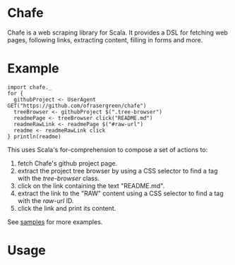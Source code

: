 Chafe
=====

Chafe is a web scraping library for Scala. It provides a DSL for fetching web
pages, following links, extracting content, filling in forms and more.

Example
=======

	import chafe._
	for {
	  githubProject <- UserAgent GET("https://github.com/ofrasergreen/chafe")
	  treeBrowser <- githubProject $(".tree-browser")
	  readmePage <- treeBrowser click("README.md")
	  readmeRawLink <- readmePage $("#raw-url")
	  readme <- readmeRawLink click
	} println(readme)

This uses Scala's for-comprehension to compose a set of actions to:

1. fetch Chafe's github project page.
1. extract the project tree browser by using a CSS selector to find a tag with
   the *tree-browser* class.
1. click on the link containing the text "README.md".
1. extract the link to the "RAW" content using a CSS selector to find a tag
   with the *raw-url* ID.
1. click the link and print its content.

See [samples](samples) for more examples.

Usage
=====

